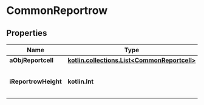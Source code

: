 
# CommonReportrow

## Properties
| Name | Type | Description | Notes |
| ------------ | ------------- | ------------- | ------------- |
| **aObjReportcell** | [**kotlin.collections.List&lt;CommonReportcell&gt;**](CommonReportcell.md) |  |  |
| **iReportrowHeight** | **kotlin.Int** | The reportrow height in pixels |  |



